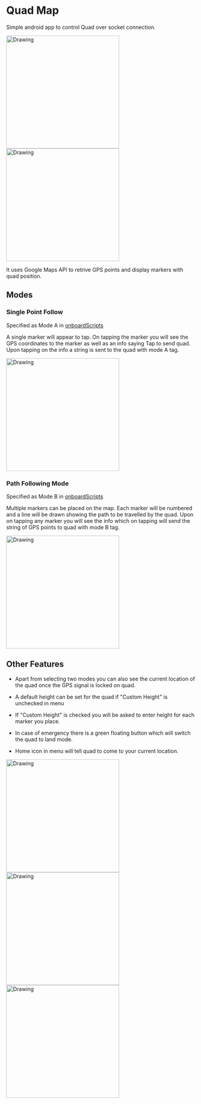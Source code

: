 # Quad Map

Simple android app to control Quad over socket connection.

<img src="https://github.com/ash-anand/QuadMap-android/raw/master/Screenshots/Screenshot_20170409-233557.png" alt="Drawing" width="300"/> 
<img src="https://github.com/ash-anand/QuadMap-android/raw/master/Screenshots/Screenshot_20170409-233641.png" alt="Drawing" width="300"/>

It uses Google Maps API to retrive GPS points and display markers with quad position.

## Modes

### Single Point Follow

Specified as Mode A in [onboardScripts](https://github.com/ash-anand/onboardScripts) 

A single marker will appear to tap. On tapping the marker you will see the GPS coordinates to the marker as well as an info saying Tap to send quad. Upon tapping on the info a string is sent to the quad with mode A tag.

<img src="https://github.com/ash-anand/QuadMap-android/raw/master/Screenshots/Screenshot_20170409-233632.png" alt="Drawing" width="300"/>

### Path Following Mode

Specified as Mode B in [onboardScripts](https://github.com/ash-anand/onboardScripts) 

Multiple markers can be placed on the map. Each marker will be numbered and a line will be drawn showing the path to be  travelled by the quad. Upon on tapping any marker you will see the info which on tapping will send the string of GPS points to quad with mode B tag.


<img src="https://github.com/ash-anand/QuadMap-android/raw/master/Screenshots/Screenshot_20170409-233736.png" alt="Drawing" width="300"/>

## Other Features

* Apart from selecting two modes you can also see the current location of the quad once the GPS signal is locked on quad.


*  A default height can be set for the quad if "Custom Height" is unchecked in menu


* If "Custom Height" is checked you will be asked to enter height for each marker you place.


* In case of emergency there is a green floating button which will switch the quad to land mode.


* Home icon in menu will tell quad to come to your current location.

<img src="https://github.com/ash-anand/QuadMap-android/raw/master/Screenshots/Screenshot_20170409-233647.png" alt="Drawing" width="300"/>
<img src="https://github.com/ash-anand/QuadMap-android/raw/master/Screenshots/Screenshot_20170409-233708.png" alt="Drawing" width="300"/><img src="https://github.com/ash-anand/QuadMap-android/raw/master/Screenshots/Screenshot_20170409-233619.png" alt="Drawing" width="300"/>
